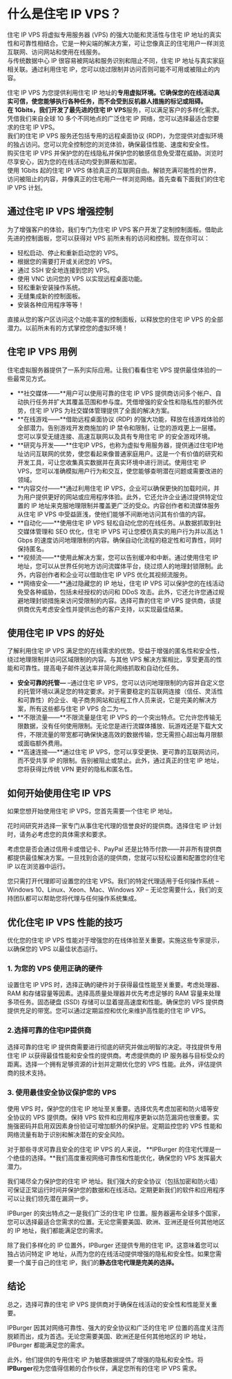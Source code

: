 # 什么是住宅 IP VPS？

住宅 IP VPS 将虚拟专用服务器 (VPS) 的强大功能和灵活性与住宅 IP 地址的真实性和可靠性相结合。它是一种尖端的解决方案，可让您像真正的住宅用户一样浏览互联网、访问网站和使用在线服务。  
与传统数据中心 IP 很容易被网站和服务识别和阻止不同，住宅 IP 地址与真实家庭相关联。通过利用住宅 IP，您可以绕过限制并访问否则可能不可用或被阻止的内容。

住宅 IP VPS 为您提供利用住宅 IP 地址的**专用虚拟环境。**它确保您的在线活动真实可信，使您能够执行各种任务，而不会受到反机器人措施的标记或阻碍。  
在 1Gbits，我们开发了最先进的**住宅 IP VPS**服务，可以满足客户的多样化需求。凭借我们来自全球 10 多个不同地点的广泛住宅 IP 网络，您可以选择最适合您要求的住宅 IP VPS。  
我们的住宅 IP VPS 服务还包括专用的远程桌面协议 (RDP)，为您提供对虚拟环境的独占访问。您可以完全控制您的浏览体验，确保最佳性能、速度和安全性。  
购买住宅 IP VPS 并保护您的在线隐私并保护您的敏感信息免受潜在威胁。浏览时尽享安心，因为您的在线活动均受到屏蔽和加密。  
使用 1Gbits 起的住宅 IP VPS 体验真正的互联网自由。解锁充满可能性的世界，访问被阻止的内容，并像真正的住宅用户一样浏览网络。首先查看下面我们的住宅 IP VPS 计划。

## 通过住宅 IP VPS 增强控制

为了增强客户的体验，我们专门为住宅 IP VPS 客户开发了定制控制面板。借助此先进的控制面板，您可以获得对 VPS 前所未有的访问和控制。现在你可以：

- 轻松启动、停止和重新启动您的 VPS。
- 根据您的需要打开或关闭您的 VPS。
- 通过 SSH 安全地连接到您的 VPS。
- 使用 VNC 访问您的 VPS 以实现远程桌面功能。
- 轻松重新安装操作系统。
- 无缝集成新的控制面板。
- 安装各种应用程序等等！

直接从您的客户区访问这个功能丰富的控制面板，以释放您的住宅 IP VPS 的全部潜力。以前所未有的方式掌控您的虚拟环境！

## 住宅 IP VPS 用例

住宅虚拟服务器提供了一系列实际应用。让我们看看住宅 VPS 提供最佳体验的一些最常见方式。

- **社交媒体——**用户可以使用可靠的住宅 IP VPS 提供商访问多个帐户、自动执行任务并扩大其覆盖范围和参与度。凭借增强的安全性和隐私性的额外优势，住宅 IP VPS 为社交媒体管理提供了全面的解决方案。
- **在线游戏——**借助远程桌面协议 (RDP) 的强大功能，释放在线游戏体验的全部潜力。告别游戏开发商施加的 IP 禁令和限制，让您的游戏更上一层楼。您可以享受无缝连接、高速互联网以及具有专用住宅 IP 的安全游戏环境。
- **研究与开发——**住宅IP VPS，也称为虚拟专用服务器，提供通过住宅IP地址访问互联网的优势，使您看起来像普通家庭用户。这是一个有价值的研究和开发工具，可让您收集真实数据并在真实环境中进行测试。使用住宅 IP VPS，您可以准确模拟用户行为和交互，使您能够查明潜在问题或需要改进的领域。
- **内容交付——**通过利用住宅 IP VPS，企业可以确保更快的加载时间，并为用户提供更好的网站或应用程序体验。此外，它还允许企业通过提供特定位置的 IP 地址来克服地理限制并覆盖更广泛的受众。内容创作者和流媒体服务从住宅 IP VPS 中受益匪浅，使他们能够不间断地访问其有价值的内容。
- **自动化——**使用住宅 IP VPS 轻松自动化您的在线任务。从数据抓取到社交媒体管理和 SEO 优化，住宅 IP VPS 可让您模仿真实的用户行为并以高达 1 Gbps 的速度访问地理限制的内容。确保自动化流程的稳定性和可靠性，同时保持匿名。
- **视频流——**使用此解决方案，您可以告别缓冲和中断。通过使用住宅 IP 地址，您可以从世界任何地方访问流媒体平台，绕过烦人的地理封锁限制。此外，内容创作者和企业可以借助住宅 IP VPS 优化其视频流服务。
- **网络安全——**通过隐藏您的 IP 地址，住宅 IP VPS 可以保护您的在线活动免受各种威胁，包括未经授权的访问和 DDoS 攻击。此外，它还允许您通过规避地理封锁措施来访问受限制的内容。选择可靠的住宅 IP VPS 提供商，该提供商优先考虑安全性并提供出色的客户支持，以实现最佳结果。

## 使用住宅 IP VPS 的好处

了解利用住宅 IP VPS 满足您的在线需求的优势。受益于增强的匿名性和安全性，绕过地理限制并访问区域限制的内容。与其他 VPS 解决方案相比，享受更高的性能和可靠性。提高电子邮件送达率并简化网络抓取和自动化任务。

- **安全可靠的托管––** –通过住宅 IP VPS，您可以访问地理限制的内容并自定义您的托管环境以满足您的特定要求。对于需要稳定的互联网连接（信任、灵活性和可靠性）的企业、电子商务网站和远程工作人员来说，它是完美的解决方案，所有这些都与住宅 IP VPS 合二为一。
- **不限流量——**不限流量是住宅 IP VPS 的一个突出特点。它允许您传输无限数据，没有任何使用限制。无论您是进行流媒体播放、玩游戏还是下载大文件，不限流量的带宽都可确保快速高效的数据传输，您无需担心超出每月限额或面临额外费用。
- **高速连接–––**通过住宅 IP VPS，您可以享受更快、更可靠的互联网访问，而不受共享 IP 的限制。告别被阻止或禁止。此外，通过真正的住宅 IP 地址，您将获得比传统 VPN 更好的隐私和匿名性。

## 如何开始使用住宅 IP VPS

如果您想开始使用住宅 IP VPS，您首先需要一个住宅 IP 地址。

花时间研究并选择一家专门从事住宅代理的信誉良好的提供商。选择住宅 IP 计划时，请务必考虑您的具体需求和要求。

考虑您是否会通过信用卡或借记卡、PayPal 还是比特币付款——并非所有提供商都提供最佳解决方案。一旦找到合适的提供商，您就可以轻松设置和配置您的住宅 IP 以在浏览器中运行。

您只需打开代理即可设置您的住宅 VPS。我们的特定代理适用于任何操作系统 – Windows 10、Linux、Xeon、Mac、Windows XP – 无论您需要什么，我们的支持团队都可以帮助您将代理与任何操作系统集成。

## 优化住宅 IP VPS 性能的技巧

优化您的住宅 IP VPS 性能对于增强您的在线体验至关重要。实施这些专家提示，以确保您的 VPS 以最佳状态运行。

### **1\. 为您的 VPS 使用正确的硬件**

设置住宅 IP VPS 时，选择正确的硬件对于获得最佳性能至关重要。考虑处理器、RAM 和存储容量等因素。选择高质量处理器并优先考虑足够的 RAM 容量来处理多项任务。固态硬盘 (SSD) 存储可以显着提高速度和性能。确保您的 VPS 提供商提供充足的带宽。您可以通过定期监控和优化来维护高性能的住宅 IP VPS。

### **2.选择可靠的住宅IP提供商**

选择可靠的住宅 IP 提供商需要进行彻底的研究并做出明智的决定。寻找提供专用住宅 IP 以获得最佳性能和安全性的提供商。考虑提供商的 IP 服务器与目标受众的距离。选择一个拥有足够资源的计划并定期优化您的 VPS 性能。此外，评估提供商的技术支持。

### **3\. 使用最佳安全协议保护您的 VPS**

使用 VPS 时，保护您的住宅 IP 地址至关重要。选择优先考虑加密和防火墙等安全协议的 VPS 提供商。保持 VPS 软件和应用程序更新以防范漏洞也很重要。实施强密码并启用双因素身份验证可增加额外的保护层。定期监控您的 VPS 性能和网络流量有助于识别和解决潜在的安全风险。

对于那些寻求可靠且安全的住宅 IP VPS 的人来说， **IPBurger 的住宅代理是一个绝佳的选择。**我们高度重视网络可靠性和性能优化，确保您的 VPS 发挥最大潜力。

我们竭尽全力保护您的住宅 IP 地址。我们强大的安全协议（包括加密和防火墙）可保证正常运行时间并保护您的数据和在线活动。定期更新我们的软件和应用程序可以让我们领先潜在漏洞一步。

IPBurger 的突出特点之一是我们广泛的住宅 IP 位置。服务器遍布全球多个国家，您可以选择最适合您需求的位置。无论您需要美国、欧洲、亚洲还是任何其他地区的 IP 地址，我们都能满足您的需求。

除了我们多样化的 IP 位置外，IPBurger 还提供专用的住宅 IP。这意味着您可以独占访问特定 IP 地址，从而为您的在线活动提供增强的隐私和安全性。如果您需要一个属于自己的住宅 IP，我们的**静态住宅代理是完美的选择。**

## 结论

总之，选择可靠的住宅 IP VPS 提供商对于确保在线活动的安全性和性能至关重要。

IPBurger 因其对网络可靠性、强大的安全协议和广泛的住宅 IP 位置的高度关注而脱颖而出，成为首选。无论您需要美国、欧洲还是任何其他地区的 IP 地址，IPBurger 都能满足您的需求。

此外，他们提供的专用住宅 IP 为敏感数据提供了增强的隐私和安全性。将**IPBurger**视为您值得信赖的合作伙伴，满足您所有的住宅 IP VPS 需求。
